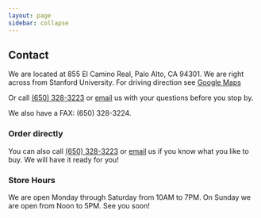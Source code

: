 ```yaml
---
layout: page
sidebar: collapse
---
```


## Contact

We are located at 855 El Camino Real, Palo Alto, CA 94301.  We are right
across from Stanford University.  For driving direction see [Google Maps](https://maps.google.com/maps?q=tennis+town+and+country&hl=en&gl=us&ved=0CEYQpQY&ei=XTPzTK2gD4TgiQPR343dBQ&sll=37.439424,-122.158643&sspn=0.006295,0.006295&ie=UTF8&view=map&cid=9007169428644521844&hq=tennis+town+and+country&hnear=&ll=37.439974,-122.158635&spn=0.009813,0.018625&z=16&iwloc=A)

Or call <a href="tel:+16503283223">(650) 328-3223</a> or <a href="mailto:todor@tennistownandcountry.com?subject=Question">email</a> us with your questions before you stop by.

We also have a FAX: (650) 328-3224.

### Order directly

You can also call <a href="tel:+16503283223">(650) 328-3223</a> or <a href="mailto:todor@tennistownandcountry.com?subject=Order">email</a> us if you know what you like to buy.  We will have it ready for you!

### Store Hours

We are open Monday through Saturday from 10AM to 7PM.  On Sunday we are open from Noon to 5PM.  See you soon!





